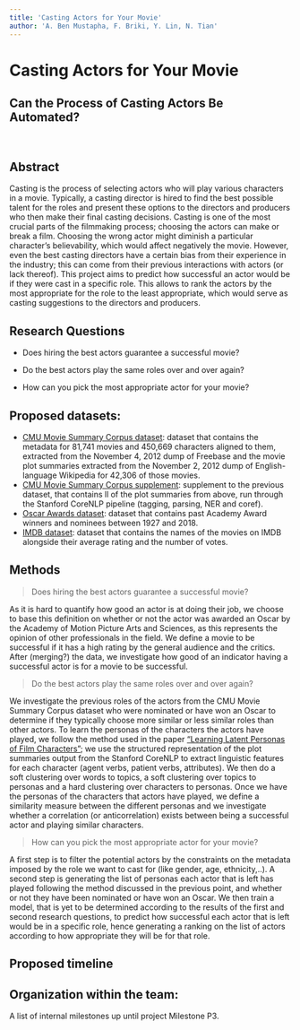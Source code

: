 ```yaml
---
title: 'Casting Actors for Your Movie'
author: 'A. Ben Mustapha, F. Briki, Y. Lin, N. Tian'
---
```


# Casting Actors for Your Movie
## Can the Process of Casting Actors Be Automated?
<br>

## Abstract
Casting is the process of selecting actors who will play various characters in a movie. Typically, a casting director is hired to find the best possible talent for the roles and present these options to the directors and producers who then make their final casting decisions. Casting is one of the most crucial parts of the filmmaking process; choosing the actors can make or break a film. Choosing the wrong actor might diminish a particular character’s believability, which would affect negatively the movie. However, even the best casting directors have a certain bias from their experience in the industry; this can come from their previous interactions with actors (or lack thereof). This project aims to predict how successful an actor would be if they were cast in a specific role. This allows to rank the actors by the most appropriate for the role to the least appropriate, which would serve as casting suggestions to the directors and producers. 

<!---
Casting is one of the most crucial parts of the filmmaking process; choosing the actors can make or break a film. Our project aims to use data about actors’ personal information and previous roles to predict how successful they would be in a new role. This can allow for making casting suggestions to help casting directors pick out who to call in for an audition. In order to measure how successful an actor will be in a new role, we investigate the relationship between the success of actors and the success of the movies that they played in, and the similarity (or not) of the different roles a successful actor played in; the personas of the characters that actors played can be leveraged from plot summaries of the movies by using NLP tools. 
-->

## Research Questions
- Does hiring the best actors guarantee a successful movie?
  <!---
  'Best actor' here refers to the actors who were awarded an Oscar by the Academy of Motion Picture Arts and Sciences, as it is hard to quantify how good an actor is apart from leveraging the opinion of other professionals in the field. 
  A movie is said to be successful if it has a high rating by the general audience and the critics.
  -->
  
- Do the best actors play the same roles over and over again?
  <!---
  There's a strong association in the general viewer's mind between some actors and the characters they portray as their roles are minor variations of each other, whereas other actors' range of characters played is very wide. We are interested in seeing whether the best actors tend to do the former or the latter. 
  -->
- How can you pick the most appropriate actor for your movie?
   <!---
  The main question in this project is finding the best actors suited for a role. The role is described by the persona of the character, and by other distinctive information like age, gender, ethnicity,.. 
  -->

## Proposed datasets: 
<!---
List the additional dataset(s) you want to use (if any), and some ideas on how you expect to get, manage, process, and enrich it/them. Show us that you’ve read the docs and some examples, and that you have a clear idea on what to expect. Discuss data size and format if relevant. It is your responsibility to check that what you propose is feasible.
-->
- [CMU Movie Summary Corpus dataset](http://www.cs.cmu.edu/~ark/personas/): dataset that contains the metadata for 81,741 movies and 450,669 characters aligned to them, extracted from the November 4, 2012 dump of Freebase and the movie plot summaries extracted from the November 2, 2012 dump of English-language Wikipedia for 42,306 of those movies.
- [CMU Movie Summary Corpus supplement](http://www.cs.cmu.edu/~ark/personas/): supplement to the previous dataset, that contains ll of the plot summaries from above, run through the Stanford CoreNLP pipeline (tagging, parsing, NER and coref).
- [Oscar Awards dataset](https://www.kaggle.com/datasets/unanimad/the-oscar-award): dataset that contains past Academy Award winners and nominees between 1927 and 2018. 
- [IMDB dataset](https://www.imdb.com/interfaces/): dataset that contains the names of the movies on IMDB alongside their average rating and the number of votes. 
  
## Methods

> Does hiring the best actors guarantee a successful movie?

As it is hard to quantify how good an actor is at doing their job, we choose to base this definition on whether or not the actor was awarded an Oscar by the Academy of Motion Picture Arts and Sciences, as this represents the opinion of other professionals in the field. We define a movie to be successful if it has a high rating by the general audience and the critics. After (merging?) the data, we investigate how good of an indicator having a successful actor is for a movie to be successful. 

> Do the best actors play the same roles over and over again?

We investigate the previous roles of the actors from the CMU Movie Summary Corpus dataset who were nominated or have won an Oscar to determine if they typically choose more similar or less similar roles than other actors. To learn the personas of the characters the actors have played, we follow the method used in the paper [“Learning Latent Personas of Film Characters”](http://www.cs.cmu.edu/~dbamman/pubs/pdf/bamman+oconnor+smith.acl13.pdf); we use the structured representation of the plot summaries output from the Stanford CoreNLP to extract linguistic features for each character (agent verbs, patient verbs, attributes). We then do a soft clustering over words to topics, a soft clustering over topics to personas and a hard clustering over characters to personas. Once we have the personas of the characters that actors have played, we define a similarity measure between the different personas and we investigate whether a correlation (or anticorrelation) exists between being a successful actor and playing similar characters.

> How can you pick the most appropriate actor for your movie?

A first step is to filter the potential actors by the constraints on the metadata imposed by the role we want to cast for (like gender, age, ethnicity,..). A second step is generating the list of personas each actor that is left has played following the method discussed in the previous point, and whether or not they have been nominated or have won an Oscar. We then train a model, that is yet to be determined according to the results of the first and second research questions, to predict how successful each actor that is left would be in a specific role, hence generating a ranking on the list of actors according to how appropriate they will be for that role.


## Proposed timeline


## Organization within the team: 
A list of internal milestones up until project Milestone P3.
